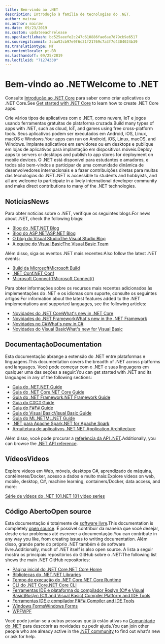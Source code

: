 ```yaml
---
title: Bem-vindo ao .NET
description: Introdução à família de tecnologias do .NET.
author: mairaw
ms.author: mairaw
ms.date: 09/23/2019
ms.custom: updateeachrelease
ms.openlocfilehash: bc525aeefe2c247c610886fae6ae7d79cb9e6517
ms.sourcegitcommit: 3caa92cb97e9f6c31f21769c7a3f7c4304024b39
ms.translationtype: MT
ms.contentlocale: pt-BR
ms.lasthandoff: 09/25/2019
ms.locfileid: "71274330"
---
```

# <a name="welcome-to-net"></a><span data-ttu-id="9cb1a-103">Bem-vindo ao .NET</span><span class="sxs-lookup"><span data-stu-id="9cb1a-103">Welcome to .NET</span></span>

<span data-ttu-id="9cb1a-104">Consulte [Introdução ao .NET Core](core/get-started.md) para saber como criar aplicativos do .NET Core.</span><span class="sxs-lookup"><span data-stu-id="9cb1a-104">See [Get started with .NET Core](core/get-started.md) to learn how to create .NET Core apps.</span></span>

<span data-ttu-id="9cb1a-105">Crie vários tipos de aplicativos com o .NET, como nuvem, IoT e jogos usando ferramentas gratuitas de plataforma cruzada.</span><span class="sxs-lookup"><span data-stu-id="9cb1a-105">Build many types of apps with .NET, such as cloud, IoT, and games using free cross-platform tools.</span></span> <span data-ttu-id="9cb1a-106">Seus aplicativos podem ser executados em Android, iOS, Linux, macOS e Windows.</span><span class="sxs-lookup"><span data-stu-id="9cb1a-106">Your apps can run on Android, iOS, Linux, macOS, and Windows.</span></span> <span data-ttu-id="9cb1a-107">Implante aplicativos em servidores ou em desktops e publique em lojas de aplicativos para implantação em dispositivos móveis.</span><span class="sxs-lookup"><span data-stu-id="9cb1a-107">Deploy apps to servers or desktops and publish to app stores for deployment on mobile devices.</span></span> <span data-ttu-id="9cb1a-108">O .NET está disponível para estudantes e amadores, e todos são bem-vindos a participar de uma comunidade dinâmica de desenvolvedores internacionais e a fazer contribuições diretas para muitas das tecnologias do .NET.</span><span class="sxs-lookup"><span data-stu-id="9cb1a-108">.NET is accessible to students and hobbyists, and all are welcome to participate in a lively international developer community and make direct contributions to many of the .NET technologies.</span></span>

## <a name="news"></a><span data-ttu-id="9cb1a-109">Notícias</span><span class="sxs-lookup"><span data-stu-id="9cb1a-109">News</span></span>

<span data-ttu-id="9cb1a-110">Para obter notícias sobre o .NET, verifique os seguintes blogs:</span><span class="sxs-lookup"><span data-stu-id="9cb1a-110">For news about .NET, check the following blogs:</span></span>

- [<span data-ttu-id="9cb1a-111">Blog do .NET</span><span class="sxs-lookup"><span data-stu-id="9cb1a-111">.NET Blog</span></span>](https://devblogs.microsoft.com/dotnet/)
- [<span data-ttu-id="9cb1a-112">Blog do ASP.NET</span><span class="sxs-lookup"><span data-stu-id="9cb1a-112">ASP.NET Blog</span></span>](https://devblogs.microsoft.com/aspnet/)
- [<span data-ttu-id="9cb1a-113">O blog do Visual Studio</span><span class="sxs-lookup"><span data-stu-id="9cb1a-113">The Visual Studio Blog</span></span>](https://devblogs.microsoft.com/visualstudio/)
- [<span data-ttu-id="9cb1a-114">A equipe do Visual Basic</span><span class="sxs-lookup"><span data-stu-id="9cb1a-114">The Visual Basic Team</span></span>](https://devblogs.microsoft.com/vbteam/)

<span data-ttu-id="9cb1a-115">Além disso, siga os eventos .NET mais recentes:</span><span class="sxs-lookup"><span data-stu-id="9cb1a-115">Also follow the latest .NET events:</span></span>

- [<span data-ttu-id="9cb1a-116">Build da Microsoft</span><span class="sxs-lookup"><span data-stu-id="9cb1a-116">Microsoft Build</span></span>](https://www.microsoft.com/build)
- [<span data-ttu-id="9cb1a-117">.NET Conf</span><span class="sxs-lookup"><span data-stu-id="9cb1a-117">.NET Conf</span></span>](https://www.dotnetconf.net/)
- [<span data-ttu-id="9cb1a-118">Microsoft Connect()</span><span class="sxs-lookup"><span data-stu-id="9cb1a-118">Microsoft Connect()</span></span>](https://www.microsoft.com/connectevent)

<span data-ttu-id="9cb1a-119">Para obter informações sobre os recursos mais recentes adicionados às implementações do .NET e os idiomas com suporte, consulte os seguintes artigos:</span><span class="sxs-lookup"><span data-stu-id="9cb1a-119">For information about the latest features added to the .NET implementations and supported languages, see the following articles:</span></span>

- [<span data-ttu-id="9cb1a-120">Novidades do .NET Core</span><span class="sxs-lookup"><span data-stu-id="9cb1a-120">What's new in .NET Core</span></span>](core/whats-new/index.md)
- [<span data-ttu-id="9cb1a-121">Novidades do .NET Framework</span><span class="sxs-lookup"><span data-stu-id="9cb1a-121">What's new in the .NET Framework</span></span>](framework/whats-new/index.md)
- [<span data-ttu-id="9cb1a-122">Novidades no C#</span><span class="sxs-lookup"><span data-stu-id="9cb1a-122">What's new in C#</span></span>](csharp/whats-new/index.md)
- [<span data-ttu-id="9cb1a-123">Novidades do Visual Basic</span><span class="sxs-lookup"><span data-stu-id="9cb1a-123">What's new for Visual Basic</span></span>](visual-basic/getting-started/whats-new.md)

## <a name="documentation"></a><span data-ttu-id="9cb1a-124">Documentação</span><span class="sxs-lookup"><span data-stu-id="9cb1a-124">Documentation</span></span>

<span data-ttu-id="9cb1a-125">Esta documentação abrange a extensão do .NET entre plataformas e linguagens.</span><span class="sxs-lookup"><span data-stu-id="9cb1a-125">This documentation covers the breadth of .NET across platforms and languages.</span></span> <span data-ttu-id="9cb1a-126">Você pode começar com o .NET e suas linguagens em qualquer uma das seções a seguir:</span><span class="sxs-lookup"><span data-stu-id="9cb1a-126">You can get started with .NET and its languages in any of the following sections:</span></span>

- [<span data-ttu-id="9cb1a-127">Guia do .NET</span><span class="sxs-lookup"><span data-stu-id="9cb1a-127">.NET Guide</span></span>](standard/index.md)
- [<span data-ttu-id="9cb1a-128">Guia do .NET Core</span><span class="sxs-lookup"><span data-stu-id="9cb1a-128">.NET Core Guide</span></span>](core/index.md)
- [<span data-ttu-id="9cb1a-129">Guia do .NET Framework</span><span class="sxs-lookup"><span data-stu-id="9cb1a-129">.NET Framework Guide</span></span>](framework/index.md)
- [<span data-ttu-id="9cb1a-130">Guia do C#</span><span class="sxs-lookup"><span data-stu-id="9cb1a-130">C# Guide</span></span>](csharp/index.md)
- [<span data-ttu-id="9cb1a-131">Guia do F#</span><span class="sxs-lookup"><span data-stu-id="9cb1a-131">F# Guide</span></span>](fsharp/index.md)
- [<span data-ttu-id="9cb1a-132">Guia do Visual Basic</span><span class="sxs-lookup"><span data-stu-id="9cb1a-132">Visual Basic Guide</span></span>](visual-basic/index.md)
- [<span data-ttu-id="9cb1a-133">Guia do ML.NET</span><span class="sxs-lookup"><span data-stu-id="9cb1a-133">ML.NET Guide</span></span>](machine-learning/index.yml)
- [<span data-ttu-id="9cb1a-134">.NET para Apache Spark</span><span class="sxs-lookup"><span data-stu-id="9cb1a-134">.NET for Apache Spark</span></span>](spark/index.yml)
- [<span data-ttu-id="9cb1a-135">Arquitetura de aplicativos .NET</span><span class="sxs-lookup"><span data-stu-id="9cb1a-135">.NET Application Architecture</span></span>](architecture/index.yml)

<span data-ttu-id="9cb1a-136">Além disso, você pode procurar a [referência da API .NET](/dotnet/api).</span><span class="sxs-lookup"><span data-stu-id="9cb1a-136">Additionally, you can browse the [.NET API reference](/dotnet/api).</span></span>

## <a name="videos"></a><span data-ttu-id="9cb1a-137">Vídeos</span><span class="sxs-lookup"><span data-stu-id="9cb1a-137">Videos</span></span>

<span data-ttu-id="9cb1a-138">Explore vídeos em Web, móveis, desktops C#, aprendizado de máquina, contêineres/Docker, acesso a dados e muito mais:</span><span class="sxs-lookup"><span data-stu-id="9cb1a-138">Explore videos on web, mobile, desktop, C#, machine learning, containers/Docker, data access, and more:</span></span>

[<span data-ttu-id="9cb1a-139">Série de vídeos do .NET 101</span><span class="sxs-lookup"><span data-stu-id="9cb1a-139">.NET 101 video series</span></span>](https://dotnet.microsoft.com/learn/videos)

## <a name="open-source"></a><span data-ttu-id="9cb1a-140">Código Aberto</span><span class="sxs-lookup"><span data-stu-id="9cb1a-140">Open source</span></span>

<span data-ttu-id="9cb1a-141">Esta documentação é totalmente de [software livre](https://github.com/dotnet/docs).</span><span class="sxs-lookup"><span data-stu-id="9cb1a-141">This documentation is completely [open source](https://github.com/dotnet/docs).</span></span> <span data-ttu-id="9cb1a-142">É possível contribuir da maneira que você desejar, desde criar problemas até escrever a documentação.</span><span class="sxs-lookup"><span data-stu-id="9cb1a-142">You can contribute in any way you like, from creating issues to writing documentation.</span></span> <span data-ttu-id="9cb1a-143">Além disso, grande parte do próprio .NET também é de software livre.</span><span class="sxs-lookup"><span data-stu-id="9cb1a-143">Additionally, much of .NET itself is also open source.</span></span> <span data-ttu-id="9cb1a-144">A lista a seguir mostra os principais repositórios do GitHub sobre o .NET:</span><span class="sxs-lookup"><span data-stu-id="9cb1a-144">The following list shows the main .NET GitHub repositories:</span></span>

- [<span data-ttu-id="9cb1a-145">Página inicial do .NET Core</span><span class="sxs-lookup"><span data-stu-id="9cb1a-145">.NET Core Home</span></span>](https://github.com/dotnet/core)
- [<span data-ttu-id="9cb1a-146">Bibliotecas do .NET</span><span class="sxs-lookup"><span data-stu-id="9cb1a-146">.NET Libraries</span></span>](https://github.com/dotnet/corefx)
- [<span data-ttu-id="9cb1a-147">Tempo de execução do .NET Core</span><span class="sxs-lookup"><span data-stu-id="9cb1a-147">.NET Core Runtime</span></span>](https://github.com/dotnet/coreclr)
- [<span data-ttu-id="9cb1a-148">CLI do .NET Core</span><span class="sxs-lookup"><span data-stu-id="9cb1a-148">.NET Core CLI</span></span>](https://github.com/dotnet/cli)
- [<span data-ttu-id="9cb1a-149">Ferramentas IDE e plataforma do compilador Roslyn (C# e Visual Basic)</span><span class="sxs-lookup"><span data-stu-id="9cb1a-149">Roslyn (C# and Visual Basic) Compiler Platform and IDE Tools</span></span>](https://github.com/dotnet/roslyn)
- [<span data-ttu-id="9cb1a-150">Ferramentas IDE e compilador F#</span><span class="sxs-lookup"><span data-stu-id="9cb1a-150">F# Compiler and IDE Tools</span></span>](https://github.com/microsoft/visualfsharp)
- [<span data-ttu-id="9cb1a-151">Windows Forms</span><span class="sxs-lookup"><span data-stu-id="9cb1a-151">Windows Forms</span></span>](https://github.com/dotnet/winforms)
- [<span data-ttu-id="9cb1a-152">WPF</span><span class="sxs-lookup"><span data-stu-id="9cb1a-152">WPF</span></span>](https://github.com/dotnet/wpf)

<span data-ttu-id="9cb1a-153">Você pode juntar-se a outras pessoas que já estão ativas na [Comunidade do .NET](https://dotnet.microsoft.com/platform/community) para descobrir as novidades ou pedir ajuda.</span><span class="sxs-lookup"><span data-stu-id="9cb1a-153">You can join other people who are already active in the [.NET community](https://dotnet.microsoft.com/platform/community) to find out what's new or ask for help.</span></span>
